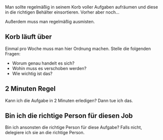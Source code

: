 Man sollte regelmäßig in seinem Korb voller Aufgaben aufräumen und diese in die richtigen Behälter einsortieren. Vorher aber noch...

Außerdem muss man regelmäßig ausmisten.

## Korb läuft über
Einmal pro Woche muss man hier Ordnung machen.
Stelle die folgenden Fragen:

- Worum genau handelt es sich?
- Wohin muss es verschoben werden?
- Wie wichtig ist das?

## 2 Minuten Regel
Kann ich die Aufgabe in 2 Minuten erledigen?
Dann tue ich das.

## Bin ich die richtige Person für diesen Job
Bin ich ansonsten die richtige Person für diese Aufgabe?
Falls nicht, delegiere ich sie an die richtige Person.